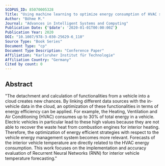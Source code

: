 ```yaml
---
SCOPUS_ID: 85070005328
Title: "Using machine learning to optimize energy consumption of HVAC systems in vehicles"
Author: "Böhme M."
Journal: "Advances in Intelligent Systems and Computing"
Publication Date: {'$date': '2020-01-01T00:00:00Z'}
Publication Year: 2020
DOI: "10.1007/978-3-030-25629-6_110"
Source Type: "Book Series"
Document Type: "cp"
Document Type Description: "Conference Paper"
Affiliation: "Karlsruher Institut für Technologie"
Affiliation Country: "Germany"
Cited by count: 0
---
```


## Abstract
"The detachment and calculation of functionalities from a vehicle into a cloud creates new chances. By linking different data sources with the in-vehicle data in the cloud, an optimization of these functionalities in terms of energy efficiency can be applied. For example, the Heating, Ventilation and Air Conditioning (HVAC) consumes up to 30% of total energy in a vehicle. Electric vehicles in particular lead to these high values because they are not able to recover the waste heat from combustion engines for interior heating. Therefore, the optimization of energy efficient strategies with respect to the vehicle energy management system becomes more relevant. Forecasts of the interior vehicle temperature are directly related to the HVAC energy consumption. This work focuses on the implementation and accuracy evaluation of Recurrent Neural Networks (RNN) for interior vehicle temperature forecasting."
